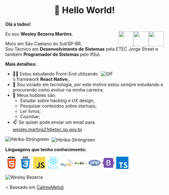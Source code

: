 <h1 align="center">👋 Hello World! </h1>
<p align="left" > 
  <b>Olá a todos!</b>
</p>
<a href="https://github.com/wesleybmartins124" target="_blank">
  <img align="right" src="https://cdn.iconscout.com/icon/free/png-256/github-108-438008.png" width="48px" height="48px">
</a>
<a href="https://www.instagram.com/wesley_bmartins/" target="_blank">
  <img align="right" src="https://cdn.icon-icons.com/icons2/1211/PNG/512/1491579602-yumminkysocialmedia36_83067.png" width="48px" height="48px">
</a>
<a href="https://www.linkedin.com/in/wesley-bezerra-0579811a2/" target="_blank">
  <img align="right" src="https://i.ibb.co/Kx2GSrT/linkedin.png" width="48px" height="48px">
</a>
<p align="left" >
Eu sou <b> Wesley Bezerra Martins</b>.
</p>
<p align="left" >
Moro em São Caetano do Sul/SP-BR.<br />
  Sou Técnico em <b>Desenvolvimento de Sistemas</b> pela ETEC Jorge Street
  e também <b>Programador de Sistemas </b> pelo IfSul. 
</p>

**Mais detalhes:**

<img align="right" alt="GIF" src="https://octocat-generator-assets.githubusercontent.com/my-octocat-1624642132375.png" width="200px" />

- 👩‍💻 Estou estudando Front-End utilizando o framework **React Native**;. 
- 💼 Sou viciado em tecnologia, por este motivo estou sempre estudando e procurando como evoluir na minha carreira;
- 👾 Meus hobbies são: 
  - Estudar sobre hacking e UX design; 
  - Pesquisar conteúdos sobre startups;
  - Ler livros;
  - Cozinhar;
- 📫 Se quiser pode enviar um email para wesley.martins21@etec.sp.gov.br.

<p>
  <img align="left" src="https://github-readme-stats.vercel.app/api/top-langs/?username=wesleybmartins124&layout=compact&theme=graywhite&title_color=268bd2" alt="Hérika-Ströngreen" />
</p>
<p>&nbsp;
  <img align="center" src="https://github-readme-stats.vercel.app/api?username=wesleybmartins124&count_private=true&show_icons=true&theme=graywhite&icon_color=268bd2&title_color=268bd2" alt="Hérika-Ströngreen" />
</p>

**Linguagens que tenho conhecimento:**  

<p align="left">
<img src="https://raw.githubusercontent.com/devicons/devicon/master/icons/html5/html5-original-wordmark.svg" alt="html5" width="40" height="40"/> 
<img src="https://raw.githubusercontent.com/devicons/devicon/master/icons/css3/css3-original-wordmark.svg" alt="css3" width="40" height="40"/> 
<img src="https://raw.githubusercontent.com/devicons/devicon/master/icons/javascript/javascript-original.svg" alt="javascript" width="40" height="40"/> 
<img src="https://raw.githubusercontent.com/devicons/devicon/master/icons/react/react-original-wordmark.svg" alt="react" width="40" height="40"/>  
<img src="https://raw.githubusercontent.com/devicons/devicon/master/icons/mysql/mysql-original-wordmark.svg" alt="mysql" width="40" height="40"/>  
<img src="https://raw.githubusercontent.com/devicons/devicon/master/icons/nodejs/nodejs-original-wordmark.svg" alt="nodejs" width="40" height="40"/> 
<img src="https://raw.githubusercontent.com/devicons/devicon/master/icons/php/php-plain.svg" alt="PHP" width="40" height="40" />
<img src="https://raw.githubusercontent.com/devicons/devicon/master/icons/bootstrap/bootstrap-plain.svg" alt="Bootstrap" width="40" height="40" />
<img src="https://raw.githubusercontent.com/devicons/devicon/master/icons/typescript/typescript-plain.svg" alt="typescript" width="40" height="40" />
</p>




<p align="left"> <img src="https://komarev.com/ghpvc/?username=wesleybmartins124" alt="Wesley Bezerra" /> </p>

⭐️ Baseado em [CallmeMehdi](https://github.com/CallmeMehdi)


<!--
**wesleybmartins124/wesleybmartins124** is a ✨ _special_ ✨ repository because its `README.md` (this file) appears on your GitHub profile.

Here are some ideas to get you started:

- 🔭 I’m currently working on ...
- 🌱 I’m currently learning ...
- 👯 I’m looking to collaborate on ...
- 🤔 I’m looking for help with ...
- 💬 Ask me about ...
- 📫 How to reach me: ...
- 😄 Pronouns: ...
- ⚡ Fun fact: ...
-->
